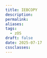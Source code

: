 ```yaml
---
title: IEBCOPY
description: 
permalink: 
aliases: 
tags:
  - zOS
draft: false
date: 2025-07-17
cssclasses:
---
```

